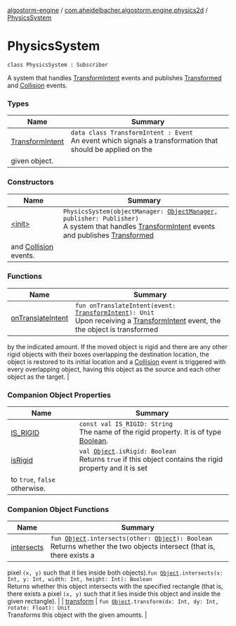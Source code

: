 [algostorm-engine](../../index.md) / [com.aheidelbacher.algostorm.engine.physics2d](../index.md) / [PhysicsSystem](.)

# PhysicsSystem

`class PhysicsSystem : Subscriber`

A system that handles [TransformIntent](-transform-intent/index.md) events and publishes [Transformed](../-transformed/index.md)
and [Collision](../-collision/index.md) events.

### Types

| Name | Summary |
|---|---|
| [TransformIntent](-transform-intent/index.md) | `data class TransformIntent : Event`<br>An event which signals a transformation that should be applied on the
given object. |

### Constructors

| Name | Summary |
|---|---|
| [&lt;init&gt;](-init-.md) | `PhysicsSystem(objectManager: `[`ObjectManager`](../../com.aheidelbacher.algostorm.engine.state/-object-manager/index.md)`, publisher: Publisher)`<br>A system that handles [TransformIntent](-transform-intent/index.md) events and publishes [Transformed](../-transformed/index.md)
and [Collision](../-collision/index.md) events. |

### Functions

| Name | Summary |
|---|---|
| [onTranslateIntent](on-translate-intent.md) | `fun onTranslateIntent(event: `[`TransformIntent`](-transform-intent/index.md)`): Unit`<br>Upon receiving a [TransformIntent](-transform-intent/index.md) event, the the object is transformed
by the indicated amount. If the moved object is rigid and there are any
other rigid objects with their boxes overlapping the destination
location, the object is restored to its initial location and a
[Collision](../-collision/index.md) event is triggered with every overlapping object, having this
object as the source and each other object as the target. |

### Companion Object Properties

| Name | Summary |
|---|---|
| [IS_RIGID](-i-s_-r-i-g-i-d.md) | `const val IS_RIGID: String`<br>The name of the rigid property. It is of type [Boolean](#). |
| [isRigid](is-rigid.md) | `val `[`Object`](../../com.aheidelbacher.algostorm.engine.state/-object/index.md)`.isRigid: Boolean`<br>Returns `true` if this object contains the rigid property and it is set
to `true`, `false` otherwise. |

### Companion Object Functions

| Name | Summary |
|---|---|
| [intersects](intersects.md) | `fun `[`Object`](../../com.aheidelbacher.algostorm.engine.state/-object/index.md)`.intersects(other: `[`Object`](../../com.aheidelbacher.algostorm.engine.state/-object/index.md)`): Boolean`<br>Returns whether the two objects intersect (that is, there exists a
pixel `(x, y)` such that it lies inside both objects).`fun `[`Object`](../../com.aheidelbacher.algostorm.engine.state/-object/index.md)`.intersects(x: Int, y: Int, width: Int, height: Int): Boolean`<br>Returns whether this object intersects with the specified rectangle
(that is, there exists a pixel `(x, y)` such that it lies inside this
object and inside the given rectangle). |
| [transform](transform.md) | `fun `[`Object`](../../com.aheidelbacher.algostorm.engine.state/-object/index.md)`.transform(dx: Int, dy: Int, rotate: Float): Unit`<br>Transforms this object with the given amounts. |
